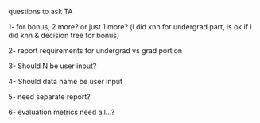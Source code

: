 questions to ask TA



1- for bonus, 2 more? or just 1 more? (i did knn for undergrad part, is ok if i did knn & decision tree for bonus)

2- report requirements for undergrad vs grad portion

3- Should N be user input?

4- Should data name be user input

5- need separate report?

6- evaluation metrics need all...?